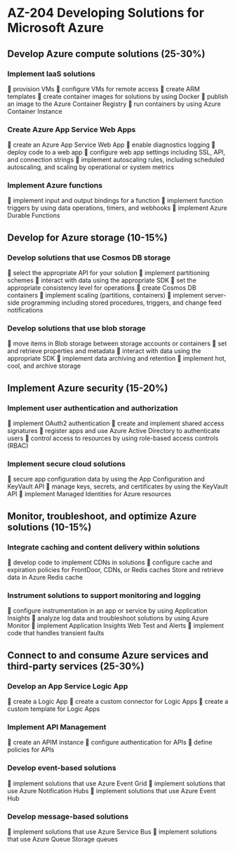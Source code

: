 # AZ-204  Developing Solutions for Microsoft Azure

## Develop Azure compute solutions (25-30%)
### Implement IaaS solutions
 provision VMs
 configure VMs for remote access
 create ARM templates
 create container images for solutions by using Docker
 publish an image to the Azure Container Registry
 run containers by using Azure Container Instance

### Create Azure App Service Web Apps
 create an Azure App Service Web App
 enable diagnostics logging
 deploy code to a web app
 configure web app settings including SSL, API, and connection strings
 implement autoscaling rules, including scheduled autoscaling, and scaling by operational or system metrics

### Implement Azure functions
 implement input and output bindings for a function
 implement function triggers by using data operations, timers, and webhooks
 implement Azure Durable Functions


## Develop for Azure storage (10-15%)
### Develop solutions that use Cosmos DB storage
 select the appropriate API for your solution
 implement partitioning schemes
 interact with data using the appropriate SDK
 set the appropriate consistency level for operations
 create Cosmos DB containers
 implement scaling (partitions, containers)
 implement server-side programming including stored procedures, triggers, and change feed notifications

### Develop solutions that use blob storage
 move items in Blob storage between storage accounts or containers
 set and retrieve properties and metadata
 interact with data using the appropriate SDK
 implement data archiving and retention
 implement hot, cool, and archive storage


## Implement Azure security (15-20%)
### Implement user authentication and authorization
 implement OAuth2 authentication
 create and implement shared access signatures
 register apps and use Azure Active Directory to authenticate users
 control access to resources by using role-based access controls (RBAC)

### Implement secure cloud solutions
 secure app configuration data by using the App Configuration and KeyVault API
 manage keys, secrets, and certificates by using the KeyVault API
 implement Managed Identities for Azure resources


## Monitor, troubleshoot, and optimize Azure solutions (10-15%)
### Integrate caching and content delivery within solutions
 develop code to implement CDNs in solutions
 configure cache and expiration policies for FrontDoor, CDNs, or Redis caches Store and retrieve data in Azure Redis cache

### Instrument solutions to support monitoring and logging
 configure instrumentation in an app or service by using Application Insights
 analyze log data and troubleshoot solutions by using Azure Monitor
 implement Application Insights Web Test and Alerts
 implement code that handles transient faults


## Connect to and consume Azure services and third-party services (25-30%)
### Develop an App Service Logic App
 create a Logic App
 create a custom connector for Logic Apps
 create a custom template for Logic Apps

### Implement API Management
 create an APIM instance
 configure authentication for APIs
 define policies for APIs

### Develop event-based solutions
 implement solutions that use Azure Event Grid
 implement solutions that use Azure Notification Hubs
 implement solutions that use Azure Event Hub

### Develop message-based solutions
 implement solutions that use Azure Service Bus
 implement solutions that use Azure Queue Storage queues

